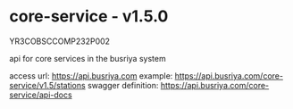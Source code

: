 # core-service - v1.5.0

YR3COBSCCOMP232P002

api for core services in the busriya system

access url: https://api.busriya.com
example: https://api.busriya.com/core-service/v1.5/stations
swagger definition: https://api.busriya.com/core-service/api-docs
